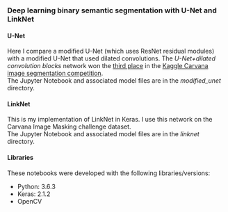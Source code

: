 ### Deep learning binary semantic segmentation with U-Net and LinkNet

#### U-Net 
Here I compare a modified U-Net (which uses ResNet residual modules) with a modified U-Net that used dilated convolutions. The *U-Net+dilated convolution blocks* network won the [third place]() in the [Kaggle Carvana image segmentation competition]().  
The Jupyter Notebook and associated model files are in the *modified_unet* directory. 
 
#### LinkNet     
This is my implementation of LinkNet in Keras. I use this network on the Carvana Image Masking challenge dataset.  
The Jupyter Notebook and associated model files are in the *linknet* directory. 


#### Libraries   
These notebooks were developed with the following libraries/versions:  
- Python: 3.6.3 
- Keras:  2.1.2
- OpenCV

